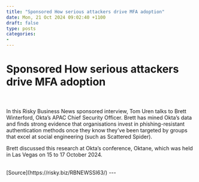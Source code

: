 ```yaml
---
title: "Sponsored How serious attackers drive MFA adoption"
date: Mon, 21 Oct 2024 09:02:40 +1100
draft: false
type: posts
categories: 
- 
---
```

# Sponsored How serious attackers drive MFA adoption

<br/>

<br/>
In this Risky Business News sponsored interview, Tom Uren talks to Brett Winterford, Okta’s APAC Chief Security Officer. Brett has mined Okta’s data and finds strong evidence that organisations invest in phishing-resistant authentication methods once they know they’ve been targeted by groups that excel at social engineering (such as Scattered Spider).

Brett discussed this research at Okta’s conference, Oktane, which was held in Las Vegas on 15 to 17 October 2024.

<br/>
[Source](https://risky.biz/RBNEWSSI63/)
---
